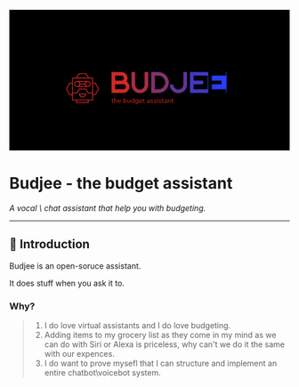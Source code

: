![whoiam banner](https://github.com/davidemastricci/budget-assistant/blob/main/img/logo.png?raw=true)

# Budjee - the budget assistant

_A vocal \ chat assistant that help you with budgeting._


---

## 👋 Introduction

Budjee is an open-soruce assistant.

It does stuff when you ask it to.

### Why?

> 1. I do love virtual assistants and I do love budgeting.
> 2. Adding items to my grocery list as they come in my mind as we can do with Siri or Alexa is priceless, why can't we do it the same with our expences.
> 3. I do want to prove mysefl that I can structure and implement an entire chatbot\voicebot system.
